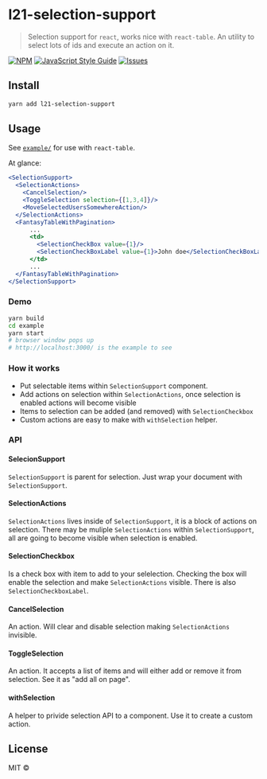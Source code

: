# l21-selection-support

> Selection support for `react`, works nice with `react-table`.
> An utility to select lots of ids and execute an action on it.

[![NPM](https://img.shields.io/npm/v/l21-selection-support.svg)](https://www.npmjs.com/package/l21-selection-support) [![JavaScript Style Guide](https://img.shields.io/badge/code_style-airbnb-brightgreen.svg)](https://github.com/airbnb/javascript) [![Issues][issues-shield]][issues-url]

## Install

```bash
yarn add l21-selection-support
```

## Usage

See [`example/`](example/) for use with `react-table`.

At glance:
```jsx
<SelectionSupport>
  <SelectionActions>
    <CancelSelection/>
    <ToggleSelection selection={[1,3,4]}/>
    <MoveSelectedUsersSomewhereAction/>
  </SelectionActions>
  <FantasyTableWithPagination>
      ...
      <td>
        <SelectionCheckBox value={1}/>
        <SelectionCheckBoxLabel value={1}>John doe</SelectionCheckBoxLabel>
      </td>
      ...
  </FantasyTableWithPagination>
</SelectionSupport>
```

### Demo

```sh
yarn build
cd example
yarn start
# browser window pops up
# http://localhost:3000/ is the example to see
```

### How it works

- Put selectable items within `SelectionSupport` component.
- Add actions on selection within `SelectionActions`, once selection is enabled actions will become visible
- Items to selection can be added (and removed) with `SelectionCheckbox`
- Custom actions are easy to make with `withSelection` helper.

### API

#### SelecionSupport
`SelectionSupport` is parent for selection. Just wrap your document with `SelectionSupport`.
#### SelectionActions
`SelectionActions` lives inside of `SelectionSupport`, it is a block of actions on selection. There may be muliple `SelectionActions` within `SelectionSupport`, all are going to become visible when selection is enabled.
#### SelectionCheckbox
Is a check box with item to add to your selelection. Checking the box will enable the selection and make `SelectionActions` visible.
There is also `SelectionCheckboxLabel`.

#### CancelSelection
An action. Will clear and disable selection making `SelectionActions` invisible.
#### ToggleSelection
An action. It accepts a list of items and will either add or remove it from selection. See it as "add all on page".
#### withSelection
A helper to privide selection API to a component. Use it to create a custom action.







## License

MIT © [](https://github.com/)


<!-- MARKDOWN LINKS & IMAGES -->
<!-- https://www.markdownguide.org/basic-syntax/#reference-style-links -->
[contributors-shield]: https://img.shields.io/github/contributors/othneildrew/Best-README-Template.svg?style=flat-square
[contributors-url]: https://github.com/pokebadgerswithspoon/l21-selection-support/graphs/contributors
[forks-shield]: https://img.shields.io/github/forks/othneildrew/Best-README-Template.svg?style=flat-square
[forks-url]: https://github.com/pokebadgerswithspoon/l21-selection-support/network/members
[stars-shield]: https://img.shields.io/github/stars/othneildrew/Best-README-Template.svg?style=flat-square
[stars-url]: https://github.com/pokebadgerswithspoon/l21-selection-support/stargazers
[issues-shield]: https://img.shields.io/github/issues/othneildrew/Best-README-Template.svg?style=flat-square
[issues-url]: https://github.com/pokebadgerswithspoon/l21-selection-support/issues
[license-shield]: https://img.shields.io/github/license/othneildrew/Best-README-Template.svg?style=flat-square
[license-url]: https://github.com/pokebadgerswithspoon/l21-selection-support/blob/master/LICENSE.txt
[linkedin-shield]: https://img.shields.io/badge/-LinkedIn-black.svg?style=flat-square&logo=linkedin&colorB=555
[linkedin-url]: https://linkedin.com/in/othneildrew
[product-screenshot]: images/screenshot.png
